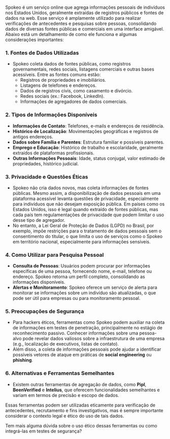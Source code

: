 Spokeo é um serviço online que agrega informações pessoais de indivíduos nos Estados Unidos, geralmente extraídas de registros públicos e fontes de dados na web. Esse serviço é amplamente utilizado para realizar verificações de antecedentes e pesquisas sobre pessoas, consolidando dados de diversas fontes públicas e comerciais em uma interface amigável. Abaixo está um detalhamento de como ele funciona e algumas considerações importantes:

### 1. **Fontes de Dados Utilizadas**
   - Spokeo coleta dados de fontes públicas, como registros governamentais, redes sociais, listagens comerciais e outras bases acessíveis. Entre as fontes comuns estão:
     - Registros de propriedades e imobiliários.
     - Listagens de telefones e endereços.
     - Dados de registros civis, como casamento e divórcio.
     - Redes sociais (ex.: Facebook, LinkedIn).
     - Informações de agregadores de dados comerciais.

### 2. **Tipos de Informações Disponíveis**
   - **Informações de Contato**: Telefones, e-mails e endereços de residência.
   - **Histórico de Localização**: Movimentações geográficas e registros de antigos endereços.
   - **Dados sobre Família e Parentes**: Estrutura familiar e possíveis parentes.
   - **Emprego e Educação**: Histórico de trabalho e escolaridade, geralmente extraídos de plataformas profissionais.
   - **Outras Informações Pessoais**: Idade, status conjugal, valor estimado de propriedades, histórico judicial.

### 3. **Privacidade e Questões Éticas**
   - Spokeo não cria dados novos, mas coleta informações de fontes públicas. Mesmo assim, a disponibilização de dados pessoais em uma plataforma acessível levanta questões de privacidade, especialmente para indivíduos que não desejam exposição pública. Em países como os Estados Unidos, isso é legal quando extraído de fontes públicas, mas cada país tem regulamentações de privacidade que podem limitar o uso desse tipo de agregador.
   - No entanto, a Lei Geral de Proteção de Dados (LGPD) no Brasil, por exemplo, impõe restrições para o tratamento de dados pessoais sem o consentimento do titular, o que limita o uso de serviços como o Spokeo em território nacional, especialmente para informações sensíveis.

### 4. **Como Utilizar para Pesquisa Pessoal**
   - **Consulta de Pessoas**: Usuários podem procurar por informações específicas de uma pessoa, fornecendo nome, e-mail, telefone ou endereço. Spokeo retorna um perfil completo, consolidando as informações disponíveis.
   - **Alertas e Monitoramento**: Spokeo oferece um serviço de alerta para monitorar se informações sobre um indivíduo são atualizadas, o que pode ser útil para empresas ou para monitoramento pessoal.

### 5. **Preocupações de Segurança**
   - Para hackers éticos, ferramentas como Spokeo podem auxiliar na coleta de informações em testes de penetração, principalmente no estágio de reconhecimento passivo. Conhecer informações sobre uma pessoa-alvo pode revelar dados valiosos sobre a infraestrutura de uma empresa (e.g., localização de executivos, listas de contato).
   - Além disso, a coleta de informações pessoais pode ajudar a identificar possíveis vetores de ataque em práticas de **social engineering** ou **phishing**.

### 6. **Alternativas e Ferramentas Semelhantes**
   - Existem outras ferramentas de agregação de dados, como **Pipl**, **BeenVerified** e **Intelius**, que oferecem funcionalidades semelhantes e variam em termos de precisão e escopo de dados.

Essas ferramentas podem ser utilizadas eticamente para verificação de antecedentes, recrutamento e fins investigativos, mas é sempre importante considerar o contexto legal e ético do uso de tais dados.

Tem mais alguma dúvida sobre o uso ético dessas ferramentas ou como integrá-las em testes de segurança?